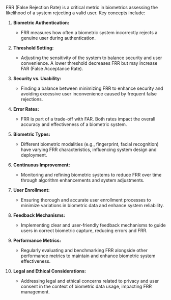 FRR (False Rejection Rate) is a critical metric in biometrics assessing the likelihood of a system rejecting a valid user. Key concepts include:

1. **Biometric Authentication:**
    
    - FRR measures how often a biometric system incorrectly rejects a genuine user during authentication.
2. **Threshold Setting:**
    
    - Adjusting the sensitivity of the system to balance security and user convenience. A lower threshold decreases FRR but may increase FAR (False Acceptance Rate).
3. **Security vs. Usability:**
    
    - Finding a balance between minimizing FRR to enhance security and avoiding excessive user inconvenience caused by frequent false rejections.
4. **Error Rates:**
    
    - FRR is part of a trade-off with FAR. Both rates impact the overall accuracy and effectiveness of a biometric system.
5. **Biometric Types:**
    
    - Different biometric modalities (e.g., fingerprint, facial recognition) have varying FRR characteristics, influencing system design and deployment.
6. **Continuous Improvement:**
    
    - Monitoring and refining biometric systems to reduce FRR over time through algorithm enhancements and system adjustments.
7. **User Enrollment:**
    
    - Ensuring thorough and accurate user enrollment processes to minimize variations in biometric data and enhance system reliability.
8. **Feedback Mechanisms:**
    
    - Implementing clear and user-friendly feedback mechanisms to guide users in correct biometric capture, reducing errors and FRR.
9. **Performance Metrics:**
    
    - Regularly evaluating and benchmarking FRR alongside other performance metrics to maintain and enhance biometric system effectiveness.
10. **Legal and Ethical Considerations:**
    
    - Addressing legal and ethical concerns related to privacy and user consent in the context of biometric data usage, impacting FRR management.